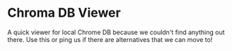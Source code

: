 # Chroma DB Viewer

A quick viewer for local Chrome DB because we couldn't find anything out there. Use this or ping us if there are alternatives that we can move to!